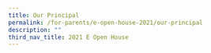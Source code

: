 ```yaml
---
title: Our Principal
permalink: /for-parents/e-open-house-2021/our-principal
description: ""
third_nav_title: 2021 E Open House
---
```

